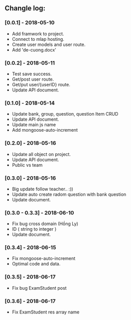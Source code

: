 ## Changle log:
### [0.0.1] - 2018-05-10
- Add framwork to project.
- Connect to mlap hosting.
- Create user models and user route.
- Add 'de-cuong.docx'
### [0.0.2] - 2018-05-11
- Test save success.
- Get/post user route. 
- Get/put user/{userID} route. 
- Update API document.
### [0.1.0] - 2018-05-14
- Update bank, group, question, question Item CRUD
- Update API document.
- Update main js name
- Add mongoose-auto-increment
### [0.2.0] - 2018-05-16
- Update all object on project.
- Update API document.
- Public vs team
### [0.3.0] - 2018-05-16
- Big update follow teacher.. :))
- Update auto create radom question with bank question
- Update document.
### [0.3.0 - 0.3.3] - 2018-06-10
- Fix bug cross domain (Hồng Ly)
- ID ( string to integer )
- Update document.
### [0.3.4] - 2018-06-15
- Fix mongoose-auto-increment
- Optimal code and data.
### [0.3.5] - 2018-06-17
- Fix bug ExamStudent post
### [0.3.6] - 2018-06-17
- Fix ExamStudent res array name